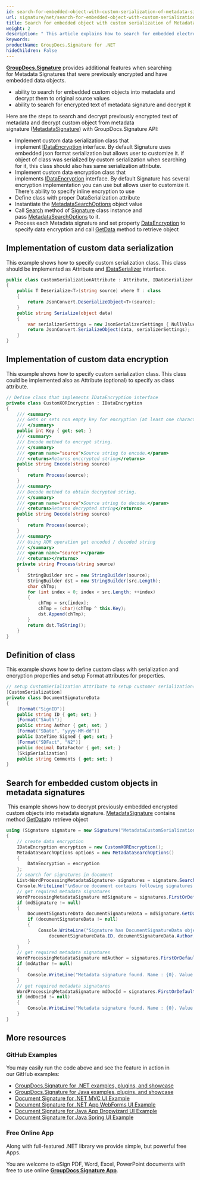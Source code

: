 ```yaml
---
id: search-for-embedded-object-with-custom-serialization-of-metadata-signatures
url: signature/net/search-for-embedded-object-with-custom-serialization-of-metadata-signatures
title: Search for embedded object with custom serialization of Metadata signatures
weight: 2
description: " This article explains how to search for embedded electronic signatures with custom serialization in document metadata. This topic contains example of custom serialization, class definition and search for serialized objects in the document metadata with GroupDocs.Signature."
keywords: 
productName: GroupDocs.Signature for .NET
hideChildren: False
---
```

[**GroupDocs.Signature**](https://products.groupdocs.com/signature/net) provides additional features when searching for Metadata Signatures that were previously encrypted and have embedded data objects.

* ability to search for embedded custom objects into metadata and decrypt them to original source values
* ability to search for encrypted text of metadata signature and decrypt it

Here are the steps to search and decrypt previously encrypted text of metadata and decrypt custom object from metadata signature ([MetadataSignature](https://apireference.groupdocs.com/net/signature/groupdocs.signature.domain/metadatasignature)) with GroupDocs.Signature API:

* Implement custom data serialization class that implement [IDataEncryption](https://apireference.groupdocs.com/net/signature/groupdocs.signature.domain.extensions/idataencryption) interface. By default Signature uses embedded json format serialization but allows user to customize it. if object of class was serialized by custom serialization when searching for it, this class should also has same serialization attribute.  
* Implement custom data encryption class that implements [IDataEncryption](https://apireference.groupdocs.com/net/signature/groupdocs.signature.domain.extensions/idataencryption) interface. By default Signature has several encryption implementation you can use but allows user to customize it. There's ability to specify inline encryption to use
* Define class with proper DataSerialization attribute  
* Instantiate the [MetadataSearchOptions](https://apireference.groupdocs.com/net/signature/groupdocs.signature.options/metadatasearchoptions) object value
* Call [Search](https://apireference.groupdocs.com/net/signature/groupdocs.signature/signature/methods/search/_1) method of [Signature](https://apireference.groupdocs.com/net/signature/groupdocs.signature/signature) class instance and pass [MetadataSearchOptions](https://apireference.groupdocs.com/net/signature/groupdocs.signature.options/metadatasearchoptions) to it.
* Process each Metadata signature and set property [DataEncryption](https://apireference.groupdocs.com/net/signature/groupdocs.signature.options/metadatasearchoptions/properties/dataencryption) to specify data encryption and call [GetData](https://apireference.groupdocs.com/net/signature/groupdocs.signature.domain/metadatasignature/methods/getdata/_1) method to retrieve object

## Implementation of custom data serialization

This example shows how to specify custom serialization class. This class should be implemented as Attribute and [IDataSerializer](https://apireference.groupdocs.com/net/signature/groupdocs.signature.domain.extensions/idataserializer) interface.

```csharp
public class CustomSerializationAttribute : Attribute, IDataSerializer
{
    public T Deserialize<T>(string source) where T : class
    {
        return JsonConvert.DeserializeObject<T>(source);
    }
    public string Serialize(object data)
    {
        var serializerSettings = new JsonSerializerSettings { NullValueHandling = NullValueHandling.Ignore };
        return JsonConvert.SerializeObject(data, serializerSettings);
    }
}
```

## Implementation of custom data encryption

This example shows how to specify custom serialization class. This class could be implemented also as Attribute (optional) to specify as class attribute.

```csharp
// Define class that implements IDataEncryption interface
private class CustomXOREncryption : IDataEncryption
{
    /// <summary>
    /// Gets or sets non empty key for encryption (at least one character)
    /// </summary>
    public int Key { get; set; }
    /// <summary>
    /// Encode method to encrypt string.
    /// </summary>
    /// <param name="source">Source string to encode.</param>
    /// <returns>Returns enccrypted string</returns>
    public string Encode(string source)
    {
        return Process(source);
    }
    /// <summary>
    /// Decode method to obtain decrypted string.
    /// </summary>
    /// <param name="source">Source string to decode.</param>
    /// <returns>Returns decrypted string</returns>
    public string Decode(string source)
    {
        return Process(source);
    }
    /// <summary>
    /// Using XOR operation get encoded / decoded string
    /// </summary>
    /// <param name="source"></param>
    /// <returns></returns>
    private string Process(string source)
    {
        StringBuilder src = new StringBuilder(source);
        StringBuilder dst = new StringBuilder(src.Length);
        char chTmp;
        for (int index = 0; index < src.Length; ++index)
        {
            chTmp = src[index];
            chTmp = (char)(chTmp ^ this.Key);
            dst.Append(chTmp);
        }
        return dst.ToString();
    }
}
```

## Definition of class

This example shows how to define custom class with serialization and encryption properties and setup Format attributes for properties.

```csharp
// setup CustomSerialization Attribute to setup customer serialization(see example above)
[CustomSerialization]
private class DocumentSignatureData
{
    [Format("SignID")]
    public string ID { get; set; }
    [Format("SAuth")]
    public string Author { get; set; }
    [Format("SDate", "yyyy-MM-dd")]
    public DateTime Signed { get; set; }
    [Format("SDFact", "N2")]
    public decimal DataFactor { get; set; }
    [SkipSerialization]
    public string Comments { get; set; }
}
```

## Search for embedded custom objects in metadata signatures

 This example shows how to decrypt previously embedded encrypted custom objects into metadata signature. [MetadataSignature](https://apireference.groupdocs.com/net/signature/groupdocs.signature.domain/metadatasignature) contains method [GetData](https://apireference.groupdocs.com/net/signature/groupdocs.signature.domain/metadatasignature/methods/getdata/_1)to retrieve object

```csharp
using (Signature signature = new Signature("MetadataCustomSerializationObject.docx"))
{
    // create data encryption
    IDataEncryption encryption = new CustomXOREncryption();
    MetadataSearchOptions options = new MetadataSearchOptions()
    {
        DataEncryption = encryption
    };
    // search for signatures in document
    List<WordProcessingMetadataSignature> signatures = signature.Search<WordProcessingMetadataSignature>(options);
    Console.WriteLine("\nSource document contains following signatures.");
    // get required metadata signatures
    WordProcessingMetadataSignature mdSignature = signatures.FirstOrDefault(p => p.Name == "Signature");
    if (mdSignature != null)
    {
        DocumentSignatureData documentSignatureData = mdSignature.GetData<DocumentSignatureData>();
        if (documentSignatureData != null)
        {
            Console.WriteLine("Signature has DocumentSignatureData object:\n ID = {0}, Author = {1}, Signed = {2}, DataFactor {3}",
                documentSignatureData.ID, documentSignatureData.Author, documentSignatureData.Signed.ToShortDateString(), documentSignatureData.DataFactor);
        }
    }
    // get required metadata signatures
    WordProcessingMetadataSignature mdAuthor = signatures.FirstOrDefault(p => p.Name == "Author");
    if (mdAuthor != null)
    {
        Console.WriteLine("Metadata signature found. Name : {0}. Value: {1}", mdAuthor.Name, mdAuthor.GetData<string>());
    }
    // get required metadata signatures
    WordProcessingMetadataSignature mdDocId = signatures.FirstOrDefault(p => p.Name == "DocumentId");
    if (mdDocId != null)
    {
        Console.WriteLine("Metadata signature found. Name : {0}. Value: {1}", mdDocId.Name, mdDocId.GetData<string>());
    }
}
```

## More resources

### GitHub Examples

You may easily run the code above and see the feature in action in our GitHub examples:

* [GroupDocs.Signature for .NET examples, plugins, and showcase](https://github.com/groupdocs-signature/GroupDocs.Signature-for-.NET)
* [GroupDocs.Signature for Java examples, plugins, and showcase](https://github.com/groupdocs-signature/GroupDocs.Signature-for-Java)
* [Document Signature for .NET MVC UI Example](https://github.com/groupdocs-signature/GroupDocs.Signature-for-.NET-MVC)
* [Document Signature for .NET App WebForms UI Example](https://github.com/groupdocs-signature/GroupDocs.Signature-for-.NET-WebForms)
* [Document Signature for Java App Dropwizard UI Example](https://github.com/groupdocs-signature/GroupDocs.Signature-for-Java-Dropwizard)
* [Document Signature for Java Spring UI Example](https://github.com/groupdocs-signature/GroupDocs.Signature-for-Java-Spring)

### Free Online App

Along with full-featured .NET library we provide simple, but powerful free Apps.

You are welcome to eSign PDF, Word, Excel, PowerPoint documents with free to use online **[GroupDocs Signature App](https://products.groupdocs.app/signature)**.
